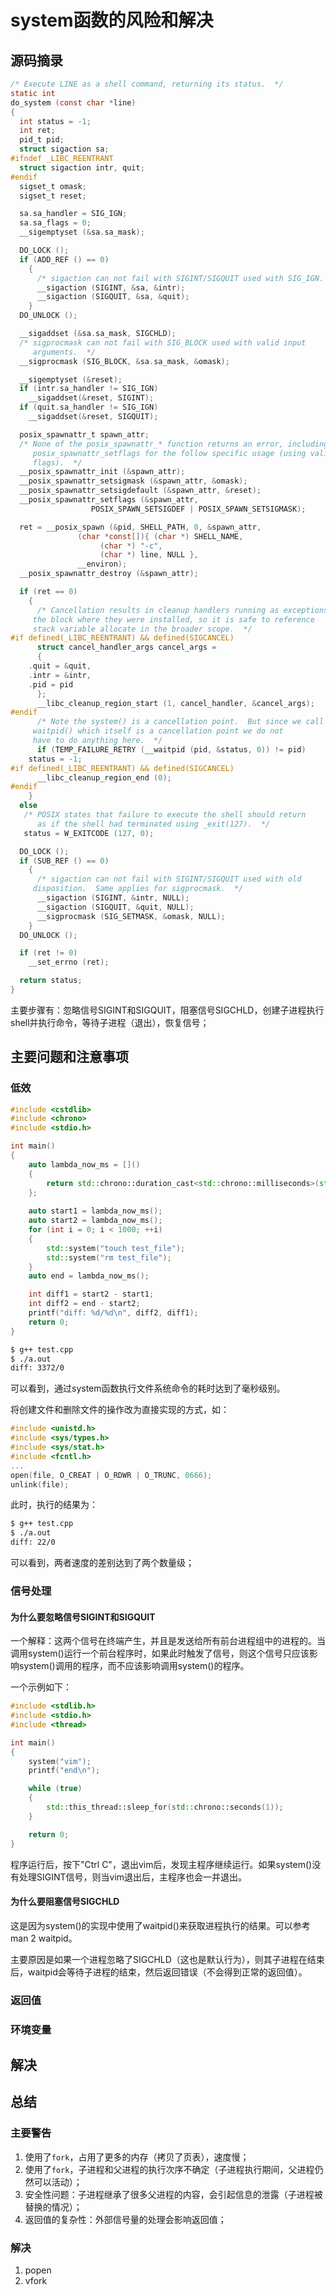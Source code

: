# system函数的风险和解决

## 源码摘录

```c
/* Execute LINE as a shell command, returning its status.  */
static int
do_system (const char *line)
{
  int status = -1;
  int ret;
  pid_t pid;
  struct sigaction sa;
#ifndef _LIBC_REENTRANT
  struct sigaction intr, quit;
#endif
  sigset_t omask;
  sigset_t reset;

  sa.sa_handler = SIG_IGN;
  sa.sa_flags = 0;
  __sigemptyset (&sa.sa_mask);

  DO_LOCK ();
  if (ADD_REF () == 0)
    {
      /* sigaction can not fail with SIGINT/SIGQUIT used with SIG_IGN.  */
      __sigaction (SIGINT, &sa, &intr);
      __sigaction (SIGQUIT, &sa, &quit);
    }
  DO_UNLOCK ();

  __sigaddset (&sa.sa_mask, SIGCHLD);
  /* sigprocmask can not fail with SIG_BLOCK used with valid input
     arguments.  */
  __sigprocmask (SIG_BLOCK, &sa.sa_mask, &omask);

  __sigemptyset (&reset);
  if (intr.sa_handler != SIG_IGN)
    __sigaddset(&reset, SIGINT);
  if (quit.sa_handler != SIG_IGN)
    __sigaddset(&reset, SIGQUIT);

  posix_spawnattr_t spawn_attr;
  /* None of the posix_spawnattr_* function returns an error, including
     posix_spawnattr_setflags for the follow specific usage (using valid
     flags).  */
  __posix_spawnattr_init (&spawn_attr);
  __posix_spawnattr_setsigmask (&spawn_attr, &omask);
  __posix_spawnattr_setsigdefault (&spawn_attr, &reset);
  __posix_spawnattr_setflags (&spawn_attr,
			      POSIX_SPAWN_SETSIGDEF | POSIX_SPAWN_SETSIGMASK);

  ret = __posix_spawn (&pid, SHELL_PATH, 0, &spawn_attr,
		       (char *const[]){ (char *) SHELL_NAME,
					(char *) "-c",
					(char *) line, NULL },
		       __environ);
  __posix_spawnattr_destroy (&spawn_attr);

  if (ret == 0)
    {
      /* Cancellation results in cleanup handlers running as exceptions in
	 the block where they were installed, so it is safe to reference
	 stack variable allocate in the broader scope.  */
#if defined(_LIBC_REENTRANT) && defined(SIGCANCEL)
      struct cancel_handler_args cancel_args =
      {
	.quit = &quit,
	.intr = &intr,
	.pid = pid
      };
      __libc_cleanup_region_start (1, cancel_handler, &cancel_args);
#endif
      /* Note the system() is a cancellation point.  But since we call
	 waitpid() which itself is a cancellation point we do not
	 have to do anything here.  */
      if (TEMP_FAILURE_RETRY (__waitpid (pid, &status, 0)) != pid)
	status = -1;
#if defined(_LIBC_REENTRANT) && defined(SIGCANCEL)
      __libc_cleanup_region_end (0);
#endif
    }
  else
   /* POSIX states that failure to execute the shell should return
      as if the shell had terminated using _exit(127).  */
   status = W_EXITCODE (127, 0);

  DO_LOCK ();
  if (SUB_REF () == 0)
    {
      /* sigaction can not fail with SIGINT/SIGQUIT used with old
	 disposition.  Same applies for sigprocmask.  */
      __sigaction (SIGINT, &intr, NULL);
      __sigaction (SIGQUIT, &quit, NULL);
      __sigprocmask (SIG_SETMASK, &omask, NULL);
    }
  DO_UNLOCK ();

  if (ret != 0)
    __set_errno (ret);

  return status;
}
```

主要步骤有：忽略信号SIGINT和SIGQUIT，阻塞信号SIGCHLD，创建子进程执行shell并执行命令，等待子进程（退出），恢复信号；

## 主要问题和注意事项

### 低效

```c++
#include <cstdlib>
#include <chrono>
#include <stdio.h>

int main()
{
	auto lambda_now_ms = []()
	{ 
		return std::chrono::duration_cast<std::chrono::milliseconds>(std::chrono::system_clock::now().time_since_epoch()).count();
	};
	
	auto start1 = lambda_now_ms();
	auto start2 = lambda_now_ms();
	for (int i = 0; i < 1000; ++i)
	{
		std::system("touch test_file");
		std::system("rm test_file");
	}
	auto end = lambda_now_ms();

	int diff1 = start2 - start1;
	int diff2 = end - start2;
	printf("diff: %d/%d\n", diff2, diff1);
	return 0;
}
```

```bash
$ g++ test.cpp
$ ./a.out
diff: 3372/0
```

可以看到，通过system函数执行文件系统命令的耗时达到了毫秒级别。

将创建文件和删除文件的操作改为直接实现的方式，如：

```c
#include <unistd.h>
#include <sys/types.h>
#include <sys/stat.h>
#include <fcntl.h>
...
open(file, O_CREAT | O_RDWR | O_TRUNC, 0666);
unlink(file);
```

此时，执行的结果为：

```bash
$ g++ test.cpp
$ ./a.out
diff: 22/0
```

可以看到，两者速度的差别达到了两个数量级；

### 信号处理

#### 为什么要忽略信号SIGINT和SIGQUIT

一个解释：这两个信号在终端产生，并且是发送给所有前台进程组中的进程的。当调用system()运行一个前台程序时，如果此时触发了信号，则这个信号只应该影响system()调用的程序，而不应该影响调用system()的程序。

一个示例如下：

```c++
#include <stdlib.h>
#include <stdio.h>
#include <thread>

int main()
{
    system("vim");
    printf("end\n");

    while (true)
    {
        std::this_thread::sleep_for(std::chrono::seconds(1));
    }

    return 0;
}
```

程序运行后，按下"Ctrl C"，退出vim后，发现主程序继续运行。如果system()没有处理SIGINT信号，则当vim退出后，主程序也会一并退出。

#### 为什么要阻塞信号SIGCHLD

这是因为system()的实现中使用了waitpid()来获取进程执行的结果。可以参考man 2 waitpid。

主要原因是如果一个进程忽略了SIGCHLD（这也是默认行为），则其子进程在结束后，waitpid会等待子进程的结束，然后返回错误（不会得到正常的返回值）。

### 返回值

### 环境变量

## 解决

## 总结

### 主要警告

1. 使用了`fork`，占用了更多的内存（拷贝了页表），速度慢；
2. 使用了`fork`，子进程和父进程的执行次序不确定（子进程执行期间，父进程仍然可以活动）；
3. 安全性问题：子进程继承了很多父进程的内容，会引起信息的泄露（子进程被替换的情况）；
4. 返回值的复杂性：外部信号量的处理会影响返回值；

### 解决

1. popen
2. vfork
